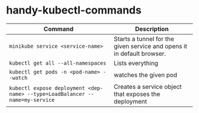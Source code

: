 # handy-kubectl-commands

| Command | Description |
| ------- | ----------- |
| `minikube service <service-name>` | Starts a tunnel for the given service and opens it in default browser. |
| `kubectl get all --all-namespaces` | Lists everything	|
| `kubectl get pods -n <pod-name> --watch` | watches the given pod |
| `kubectl expose deployment <dep-name> --type=LoadBalancer --name=my-service` | Creates a service object that exposes the deployment | 
